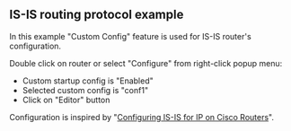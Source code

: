 ## IS-IS routing protocol example
In this example "Custom Config" feature is used for IS-IS router's configuration.

Double click on router or select "Configure" from right-click popup menu:
- Custom startup config is "Enabled"
- Selected custom config is "conf1"
- Click on "Editor" button

Configuration is inspired by "[Configuring IS-IS for IP on Cisco Routers](http://www.cisco.com/c/en/us/support/docs/ip/integrated-intermediate-system-to-intermediate-system-is-is/13795-is-is-ip-config.html "Configuring IS-IS for IP on Cisco Routers")".


